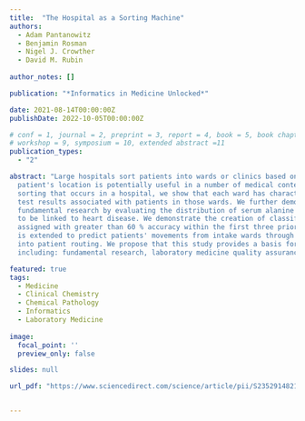 ```yaml
---
title:  "The Hospital as a Sorting Machine"
authors:
  - Adam Pantanowitz
  - Benjamin Rosman
  - Nigel J. Crowther
  - David M. Rubin 
 
author_notes: []

publication: "*Informatics in Medicine Unlocked*"

date: 2021-08-14T00:00:00Z
publishDate: 2022-10-05T00:00:00Z

# conf = 1, journal = 2, preprint = 3, report = 4, book = 5, book chapter = 6, thesis = 7, patent = 9
# workshop = 9, symposium = 10, extended abstract =11
publication_types:
  - "2"

abstract: "Large hospitals sort patients into wards or clinics based on a number of factors. The information of a 
  patient's location is potentially useful in a number of medical contexts. By demonstrating and studying the 
  sorting that occurs in a hospital, we show that each ward has characteristic signatures emergent from the blood
  test results associated with patients in those wards. We further demonstrate the utility of this information to 
  fundamental research by evaluating the distribution of serum alanine aminotransferase, a liver enzyme hypothesised 
  to be linked to heart disease. We demonstrate the creation of classifiers to determine to which ward a patient is
  assigned with greater than 60 % accuracy within the first three prioritised predictions across 28 wards. This study
  is extended to predict patients' movements from intake wards through to destination wards as a proof-of-concept 
  into patient routing. We propose that this study provides a basis for leveraging metadata in a number of fields,
  including: fundamental research, laboratory medicine quality assurance, hospital and admissions management, and patient triage."

featured: true
tags:
  - Medicine
  - Clinical Chemistry
  - Chemical Pathology
  - Informatics
  - Laboratory Medicine
  
image:
  focal_point: ''
  preview_only: false

slides: null

url_pdf: "https://www.sciencedirect.com/science/article/pii/S2352914821001672"


---
```


